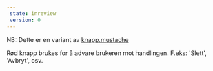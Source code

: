 ```yaml
---
 state: inreview
 version: 0
---
```

NB: Dette er en variant av  [knapp.mustache](../../patterns/00-atomer-02-lenker-og-knapper-10-knapp/00-atomer-02-lenker-og-knapper-10-knapp.html)

Rød knapp brukes for å advare brukeren mot handlingen. F.eks: 'Slett', 'Avbryt', osv.
